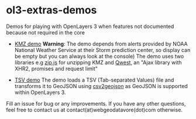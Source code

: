 # ol3-extras-demos

Demos for playing with OpenLayers 3 when features not documented because not required in the core

* [KMZ demo](https://rawgit.com/webgeodatavore/ol3-extras-demos/master/kmz/demo-kmz.html) 
  **Warning**: The demo depends from alerts provided by NOAA National Weather Service at their Storm prediction center, so display can be empty but you can always look at the console)
  The demo uses two libraries e.g [zip.js](https://gildas-lormeau.github.io/zip.js/) for unzipping KMZ and [Qwest](https://github.com/pyrsmk/qwest),  an "Ajax library with XHR2, promises and request limit"

* [TSV demo](https://rawgit.com/webgeodatavore/ol3-extras-demos/master/tsv/demo-tsv.html)
  The demo loads a TSV (Tab-separated Values) file and transforms it to GeoJSON using [csv2geojson](https://github.com/mapbox/csv2geojson) as GeoJSON is supported within OpenLayers 3.

Fill an issue for bug or any improvements.
If you have any other questions, feel free to contact us at contact(at)webgeodatavore(dot)com otherwise.